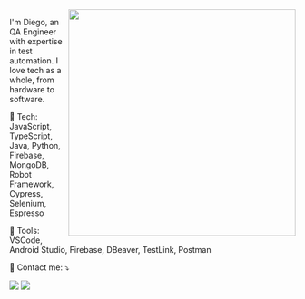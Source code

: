 <img src="https://raw.githubusercontent.com/MicaelliMedeiros/micaellimedeiros/master/image/computer-illustration.png" min-width="400px" max-width="400px" width="400px" align="right">

<p align="left"> 
  I'm Diego, an QA Engineer with expertise in test automation. I love tech as a whole, from hardware to software.
</p>

<p align="left">
  🦄 Tech: JavaScript, TypeScript, Java, Python, Firebase, MongoDB, Robot Framework, Cypress, Selenium, Espresso
</p>

<p align="left">
  💼 Tools: VSCode, Android Studio, Firebase, DBeaver, TestLink, Postman 
</p>

<p align="left">
  💌 Contact me: ⤵️
</p>

<p align="left">
  <a href="mailto:diegozkleinw@gmail.com" alt="Gmail">
  <img src="https://img.shields.io/badge/-Gmail-FF0000?style=flat-square&labelColor=FF0000&logo=gmail&logoColor=white&link=LINK-DO-SEU-GMAIL" /></a>

  <a href="https://www.linkedin.com/in/diegozklein/" alt="LinkedIn">
  <img src="https://img.shields.io/badge/-Linkedin-0e76a8?style=flat-square&logo=Linkedin&logoColor=white&link=https://www.linkedin.com/in/diegozklein/" /></a>
</p>
